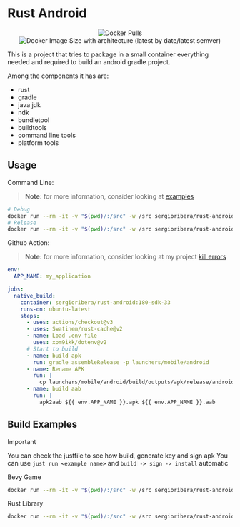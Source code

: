 # Rust Android

<p align="center">
    <img alt="Docker Pulls" src="https://img.shields.io/docker/pulls/sergioribera/rust-android">
    <img alt="Docker Image Size with architecture (latest by date/latest semver)" src="https://img.shields.io/docker/image-size/sergioribera/rust-android">
</p>
This is a project that tries to package in a small container everything needed and required to build an android gradle project.

Among the components it has are:

- rust
- gradle
- java jdk
- ndk
- bundletool
- buildtools
- command line tools
- platform tools

## Usage

Command Line:

> **Note:** for more information, consider looking at [examples](./examples)

```bash
# Debug
docker run --rm -it -v "$(pwd)/:/src" -w /src sergioribera/rust-android:1.80-sdk-36 assembleDebug -p <android project path>
# Release
docker run --rm -it -v "$(pwd)/:/src" -w /src sergioribera/rust-android:1.80-sdk-36 assembleRelease -p <android project path>
```

Github Action:

> **Note:** for more information, consider looking at my project [kill errors](https://github.com/SergioRibera/game_kill_errors)

```yaml
env:
  APP_NAME: my_application

jobs:
  native_build:
    container: sergioribera/rust-android:180-sdk-33
    runs-on: ubuntu-latest
    steps:
      - uses: actions/checkout@v3
      - uses: Swatinem/rust-cache@v2
      - name: Load .env file
        uses: xom9ikk/dotenv@v2
      # Start to build
      - name: build apk
        run: gradle assembleRelease -p launchers/mobile/android
      - name: Rename APK
        run: |
          cp launchers/mobile/android/build/outputs/apk/release/android-release.apk ${{ env.APP_NAME }}.apk
      - name: build aab
        run: |
          apk2aab ${{ env.APP_NAME }}.apk ${{ env.APP_NAME }}.aab
```

## Build Examples

> [!IMPORTANT]
> You can check the justfile to see how build, generate key and sign apk
> You can use `just run <example name>` and `build -> sign -> install` automatic

Bevy Game

```bash
docker run --rm -it -v "$(pwd)/:/src" -w /src sergioribera/rust-android:1.80-sdk-36 assembleDebug -p examples/bevy_game/android
```

Rust Library

```bash
docker run --rm -it -v "$(pwd)/:/src" -w /src sergioribera/rust-android:1.80-sdk-36 assembleDebug -p examples/rust_lib/android
```
